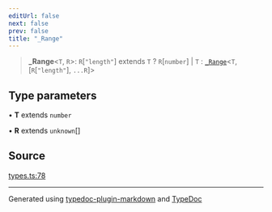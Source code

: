 ```yaml
---
editUrl: false
next: false
prev: false
title: "_Range"
---
```


> **\_Range**\<`T`, `R`\>: `R`\[`"length"`\] extends `T` ? `R`\[`number`\] \| `T` : [`_Range`](/api/type-aliases/range/)\<`T`, [`R`\[`"length"`\], `...R`]\>

## Type parameters

• **T** extends `number`

• **R** extends `unknown`[]

## Source

[types.ts:78](https://github.com/fostertheweb/spotify-web-sdk/blob/b2835c1/src/types.ts#L78)

***

Generated using [typedoc-plugin-markdown](https://www.npmjs.com/package/typedoc-plugin-markdown) and [TypeDoc](https://typedoc.org/)

